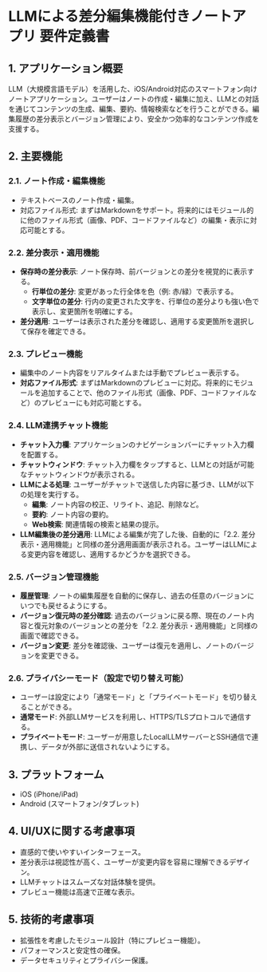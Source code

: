 # LLMによる差分編集機能付きノートアプリ 要件定義書

## 1. アプリケーション概要
LLM（大規模言語モデル）を活用した、iOS/Android対応のスマートフォン向けノートアプリケーション。ユーザーはノートの作成・編集に加え、LLMとの対話を通じてコンテンツの生成、編集、要約、情報検索などを行うことができる。編集履歴の差分表示とバージョン管理により、安全かつ効率的なコンテンツ作成を支援する。

## 2. 主要機能

### 2.1. ノート作成・編集機能
- テキストベースのノート作成・編集。
- 対応ファイル形式: まずはMarkdownをサポート。将来的にはモジュール的に他のファイル形式（画像、PDF、コードファイルなど）の編集・表示に対応可能とする。

### 2.2. 差分表示・適用機能
- **保存時の差分表示**: ノート保存時、前バージョンとの差分を視覚的に表示する。
    - **行単位の差分**: 変更があった行全体を色（例: 赤/緑）で表示する。
    - **文字単位の差分**: 行内の変更された文字を、行単位の差分よりも強い色で表示し、変更箇所を明確にする。
- **差分適用**: ユーザーは表示された差分を確認し、適用する変更箇所を選択して保存を確定できる。

### 2.3. プレビュー機能
- 編集中のノート内容をリアルタイムまたは手動でプレビュー表示する。
- **対応ファイル形式**: まずはMarkdownのプレビューに対応。将来的にモジュールを追加することで、他のファイル形式（画像、PDF、コードファイルなど）のプレビューにも対応可能とする。

### 2.4. LLM連携チャット機能
- **チャット入力欄**: アプリケーションのナビゲーションバーにチャット入力欄を配置する。
- **チャットウィンドウ**: チャット入力欄をタップすると、LLMとの対話が可能なチャットウィンドウが表示される。
- **LLMによる処理**: ユーザーがチャットで送信した内容に基づき、LLMが以下の処理を実行する。
    - **編集**: ノート内容の校正、リライト、追記、削除など。
    - **要約**: ノート内容の要約。
    - **Web検索**: 関連情報の検索と結果の提示。
- **LLM編集後の差分適用**: LLMによる編集が完了した後、自動的に「2.2. 差分表示・適用機能」と同様の差分適用画面が表示される。ユーザーはLLMによる変更内容を確認し、適用するかどうかを選択できる。

### 2.5. バージョン管理機能
- **履歴管理**: ノートの編集履歴を自動的に保存し、過去の任意のバージョンにいつでも戻せるようにする。
- **バージョン復元時の差分確認**: 過去のバージョンに戻る際、現在のノート内容と復元対象のバージョンとの差分を「2.2. 差分表示・適用機能」と同様の画面で確認できる。
- **バージョン変更**: 差分を確認後、ユーザーは復元を適用し、ノートのバージョンを変更できる。

### 2.6. プライバシーモード（設定で切り替え可能）
- ユーザーは設定により「通常モード」と「プライベートモード」を切り替えることができる。
- **通常モード**: 外部LLMサービスを利用し、HTTPS/TLSプロトコルで通信する。
- **プライベートモード**: ユーザーが用意したLocalLLMサーバーとSSH通信で連携し、データが外部に送信されないようにする。

## 3. プラットフォーム
- iOS (iPhone/iPad)
- Android (スマートフォン/タブレット)

## 4. UI/UXに関する考慮事項
- 直感的で使いやすいインターフェース。
- 差分表示は視認性が高く、ユーザーが変更内容を容易に理解できるデザイン。
- LLMチャットはスムーズな対話体験を提供。
- プレビュー機能は高速で正確な表示。

## 5. 技術的考慮事項
- 拡張性を考慮したモジュール設計（特にプレビュー機能）。
- パフォーマンスと安定性の確保。
- データセキュリティとプライバシー保護。
